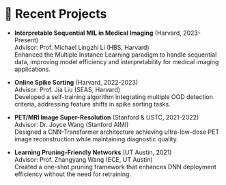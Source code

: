 # 🚀 Recent Projects

- **Interpretable Sequential MIL in Medical Imaging** (Harvard, 2023-Present)  
  Advisor: Prof. Michael Lingzhi Li (HBS, Harvard)  
  Enhanced the Multiple Instance Learning paradigm to handle sequential data, improving model efficiency and interpretability for medical imaging applications.

- **Online Spike Sorting** (Harvard, 2022-2023)  
  Advisor: Prof. Jia Liu (SEAS, Harvard)  
  Developed a self-training algorithm integrating multiple OOD detection criteria, addressing feature shifts in spike sorting tasks.

- **PET/MRI Image Super-Resolution** (Stanford & USTC, 2021-2022)  
  Advisor: Dr. Joyce Wang (Stanford AIMI)  
  Designed a CNN-Transformer architecture achieving ultra-low-dose PET image reconstruction while maintaining diagnostic quality.

- **Learning Pruning-Friendly Networks** (UT Austin, 2021)  
  Advisor: Prof. Zhangyang Wang (ECE, UT Austin)  
  Created a one-shot pruning framework that enhances DNN deployment efficiency without the need for retraining.
